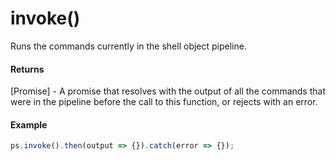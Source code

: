 # invoke()

Runs the commands currently in the shell object pipeline.

#### Returns

[Promise] - A promise that resolves with the output of all the commands that were in the pipeline before the call to this function, or rejects with an error.

#### Example

```javascript
ps.invoke().then(output => {}).catch(error => {});
```